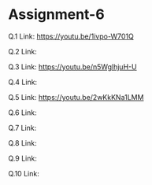 # Assignment-6

Q.1 Link: https://youtu.be/1ivpo-W701Q

Q.2 Link: 

Q.3 Link: https://youtu.be/n5WglhjuH-U

Q.4 Link: 

Q.5 Link: https://youtu.be/2wKkKNa1LMM

Q.6 Link: 

Q.7 Link: 

Q.8 Link:

Q.9 Link: 

Q.10 Link: 
